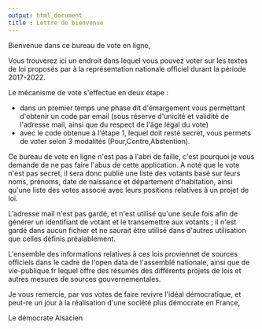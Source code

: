 ```yaml
---
output: html_document
title : Lettre de bienvenue
---
```


Bienvenue dans ce bureau de vote en ligne,

Vous trouverez ici un endroit dans lequel vous pouvez voter sur les textes de loi
proposés par à la représentation nationale officiel durant la période 2017-2022.

Le mécanisme de vote s'effectue en deux étape : 
- dans un premier temps une phase dit d'émargement vous permettant d'obtenir un code par email (sous réserve d'unicité et validité de l'adresse mail, ainsi que du respect de l'âge légal du vote)
- avec le code obtenue à l'étape 1, lequel doit resté secret, vous permets de voter selon 3 modalités (Pour,Contre,Abstention).

Ce bureau de vote en ligne n'est pas à l'abri de faille, c'est pourquoi je vous demande de ne pas faire l'abus de cette application.
A noté que le vote n'est pas secret, il sera donc publié une liste des votants basé sur leurs noms, prénoms, date de naissance et département d'habitation, ainsi qu'une liste des votes associé avec leurs positions relatives à un projet de loi.

L'adresse mail n'est pas gardé, et n'est utilisé qu'une seule fois afin de générer un identifiant de votant et le transemettre aux votants ;
il n'est gardé dans aucun fichier et ne saurait être utilisé dans d'autres utilisation que celles définis préalablement.

L'ensemble des informations relatives à ces lois proviennet de sources officiels dans le cadre de l'open data de l'assemblé nationale, ainsi
que de vie-publique.fr lequel offre des résumés des différents projets de lois et autres mesures de sources gouvernementales.

Je vous remercie, par vos votes de faire revivre l'idéal démocratique,
et peut-re un jour à la réalisation d'une société plus démocrate en France,

Le démocrate Alsacien
